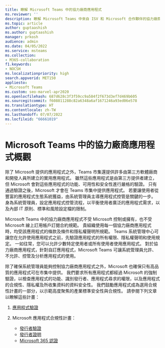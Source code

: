 ```yaml
---
title: 瞭解 Microsoft Teams 中的協力廠商應用程式
ms.reviewer: ''
description: 瞭解 Microsoft Teams 中來自 ISV 和 Microsoft 合作夥伴的協力廠商應用程式。
ms.topic: article
author: guptaashish
ms.author: guptaashish
manager: prkosh
audience: admin
ms.date: 04/05/2022
ms.service: msteams
ms.collection:
- M365-collaboration
f1.keywords:
- NOCSH
ms.localizationpriority: high
search.appverid: MET150
appliesto:
- Microsoft Teams
ms.custom: seo-marvel-apr2020
ms.openlocfilehash: 687d628c3f3f59cc9a584f2f673d3ef7d469b605
ms.sourcegitcommit: f608811288c82a6348a6af1671246a93ed06e578
ms.translationtype: HT
ms.contentlocale: zh-TW
ms.lasthandoff: 07/07/2022
ms.locfileid: "66661019"
---
```

# <a name="overview-of-third-party-apps-in-microsoft-teams"></a>Microsoft Teams 中的協力廠商應用程式概觀

除了 Microsoft 提供的應用程式之外，Teams 市集還提供許多由第三方軟體廠商和開發人員所建立的實用應用程式。 雖然這些應用程式是由第三方提供者建立，但 Microsoft 會對這些應用程式的功能、可用性和安全性進行嚴格的驗證。 只有通過驗證之後，Microsoft 才會在 Teams 市集中提供應用程式。 若要讓使用者從豐富的應用程式生態系統獲益，由系統管理員主導應用程式控管是關鍵的一步。 身為系統管理員，設定應用程式控管流程，以平衡使用者廣泛的應用程式需求，以及內部 IT 原則、標準和風險設定檔的限制。

Microsoft Teams 中的協力廠商應用程式不受 Microsoft 控制或擁有，也不受 Microsoft 線上訂用帳戶訂閱合約規範。 貴組織使用每一個協力廠商應用程式時，均受該應用程式的條款及條件和隱私權聲明所規範。 Teams 系統管理中心可讓您在允許使用應用程式之前，先驗證應用程式的所有權限、隱私權聲明和使用規定。 一如往常，您可以允許少數特定使用者或所有使用者使用應用程式。 對於協力廠商應用程式，針對自訂應用程式，Microsoft Teams 可讓系統管理員允許、不允許、控管及分析應用程式的使用。

除了確保系統管理員能夠控制協力廠商應用程式之外，Microsoft 也確保只有高品質的應用程式可在市集中提供。 我們要求所有應用程式都經過 Microsoft 的強制驗證，以檢查應用程式的功能、識別發行者、應用程式尋求的權限，以及應用程式的合規性、隱私權及所收集資料的資料安全性。 我們鼓勵應用程式成為選用合規性計畫的一部分，以示範高度聚焦的產業標準安全性與合規性。 請參閱下列文章以瞭解這些計畫：

1. [應用程式驗證](overview-of-app-validation.md#app-validation-and-testing)

1. Microsoft 應用程式合規性計畫：

   - [發行者驗證](overview-of-app-certification.md#publisher-verification)
   - [發行者證明](overview-of-app-certification.md#publisher-attestation)
   - [Microsoft 365 認證](overview-of-app-certification.md#microsoft-365-certification)
